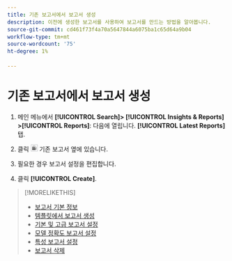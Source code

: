 ```yaml
---
title: 기존 보고서에서 보고서 생성
description: 이전에 생성한 보고서를 사용하여 보고서를 만드는 방법을 알아봅니다.
source-git-commit: cd461f73f4a70a5647844a6075ba1c65d64a9b04
workflow-type: tm+mt
source-wordcount: '75'
ht-degree: 1%

---
```


# 기존 보고서에서 보고서 생성

1. 메인 메뉴에서 **[!UICONTROL Search]> [!UICONTROL Insights & Reports] >[!UICONTROL Reports]**: 다음에 열립니다. **[!UICONTROL Latest Reports]** 탭.

1. 클릭 ![유사 항목 만들기 버튼](/help/search-social-commerce/assets/create-similar.png "유사 항목 만들기 버튼") 기존 보고서 옆에 있습니다.

1. 필요한 경우 보고서 설정을 편집합니다.

1. 클릭 **[!UICONTROL Create]**.

>[!MORELIKETHIS]
>
>* [보고서 기본 정보](/help/search-social-commerce/reports/report-about.md)
>* [템플릿에서 보고서 생성](/help/search-social-commerce/reports/management/report-generate-from-template.md)
>* [기본 및 고급 보고서 설정](/help/search-social-commerce/reports/management/basic-advanced/basic-advanced-report-settings.md)
>* [모델 정확도 보고서 설정](/help/search-social-commerce/reports/management/model-accuracy/model-accuracy-report-settings.md)
>* [특성 보고서 설정](/help/search-social-commerce/reports/management/specialty/specialty-report-settings.md)
>* [보고서 삭제](/help/search-social-commerce/reports/management/report-delete.md)

